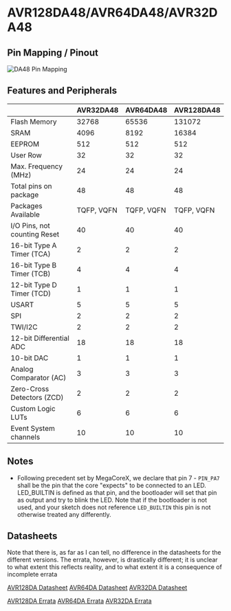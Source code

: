 # AVR128DA48/AVR64DA48/AVR32DA48
## Pin Mapping / Pinout
![DA48 Pin Mapping](DA48.png "Arduino Pin Mapping for AVR DA48")

## Features and Peripherals
|                              | AVR32DA48  | AVR64DA48  | AVR128DA48 |
|------------------------------|------------|------------|------------|
| Flash Memory                 | 32768      | 65536      | 131072     |
| SRAM                         | 4096       | 8192       | 16384      |
| EEPROM                       | 512        | 512        | 512        |
| User Row                     | 32         | 32         | 32         |
| Max. Frequency (MHz)         | 24         | 24         | 24         |
| Total pins on package        | 48         | 48         | 48         |
| Packages Available           | TQFP, VQFN | TQFP, VQFN | TQFP, VQFN |
| I/O Pins, not counting Reset | 40         | 40         | 40         |
| 16-bit Type A Timer (TCA)    | 2          | 2          | 2          |
| 16-bit Type B Timer (TCB)    | 4          | 4          | 4          |
| 12-bit Type D Timer (TCD)    | 1          | 1          | 1          |
| USART                        | 5          | 5          | 5          |
| SPI                          | 2          | 2          | 2          |
| TWI/I2C                      | 2          | 2          | 2          |
| 12-bit Differential ADC      | 18         | 18         | 18         |
| 10-bit DAC                   | 1          | 1          | 1          |
| Analog Comparator (AC)       | 3          | 3          | 3          |
| Zero-Cross Detectors (ZCD)   | 2          | 2          | 2          |
| Custom Logic LUTs            | 6          | 6          | 6          |
| Event System channels        | 10         | 10         | 10         |

## Notes
* Following precedent set by MegaCoreX, we declare that pin 7 - `PIN_PA7` shall be the pin that the core "expects" to be connected to an LED. LED_BUILTIN is defined as that pin, and the bootloader will set that pin as output and try to blink the LED. Note that if the bootloader is not used, and your sketch does not reference `LED_BUILTIN` this pin is not otherwise treated any differently.

## Datasheets
Note that there is, as far as I can tell, no difference in the datasheets for the different versions. The errata, however, is drastically different; it is unclear to what extent this reflects reality, and to what extent it is a consequence of incomplete errata

[AVR128DA Datasheet](https://ww1.microchip.com/downloads/en/DeviceDoc/AVR128DA28-32-48-64-DataSheet-DS40002183B.pdf)
[AVR64DA Datasheet](https://ww1.microchip.com/downloads/en/DeviceDoc/AVR64DA28-32-48-64-DataSheet-DS40002233B.pdf)
[AVR32DA Datasheet](https://ww1.microchip.com/downloads/en/DeviceDoc/AVR32DA28-32-48-DataSheet-DS40002228B.pdf)

[AVR128DA Errata](https://ww1.microchip.com/downloads/en/DeviceDoc/AVR128DA28-32-48-64-SilConErrataClarif-DS80000882B.pdf)
[AVR64DA Errata](https://ww1.microchip.com/downloads/en/DeviceDoc/AVR64DA28-32-48-64-SilConErrataClarif-DS80000903B.pdf)
[AVR32DA Errata](https://ww1.microchip.com/downloads/en/DeviceDoc/AVR32DA28-32-48-SilConErrataClarif-DS80000895B.pdf)
